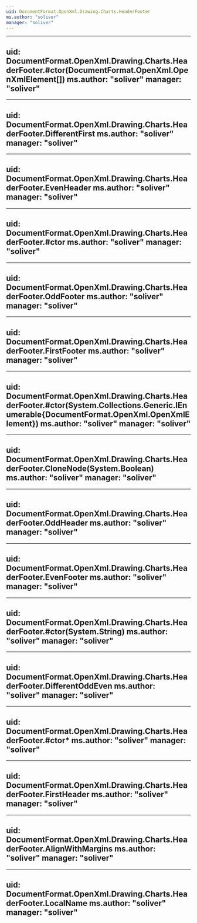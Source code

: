 ```yaml
---
uid: DocumentFormat.OpenXml.Drawing.Charts.HeaderFooter
ms.author: "soliver"
manager: "soliver"
---
```


---
uid: DocumentFormat.OpenXml.Drawing.Charts.HeaderFooter.#ctor(DocumentFormat.OpenXml.OpenXmlElement[])
ms.author: "soliver"
manager: "soliver"
---

---
uid: DocumentFormat.OpenXml.Drawing.Charts.HeaderFooter.DifferentFirst
ms.author: "soliver"
manager: "soliver"
---

---
uid: DocumentFormat.OpenXml.Drawing.Charts.HeaderFooter.EvenHeader
ms.author: "soliver"
manager: "soliver"
---

---
uid: DocumentFormat.OpenXml.Drawing.Charts.HeaderFooter.#ctor
ms.author: "soliver"
manager: "soliver"
---

---
uid: DocumentFormat.OpenXml.Drawing.Charts.HeaderFooter.OddFooter
ms.author: "soliver"
manager: "soliver"
---

---
uid: DocumentFormat.OpenXml.Drawing.Charts.HeaderFooter.FirstFooter
ms.author: "soliver"
manager: "soliver"
---

---
uid: DocumentFormat.OpenXml.Drawing.Charts.HeaderFooter.#ctor(System.Collections.Generic.IEnumerable{DocumentFormat.OpenXml.OpenXmlElement})
ms.author: "soliver"
manager: "soliver"
---

---
uid: DocumentFormat.OpenXml.Drawing.Charts.HeaderFooter.CloneNode(System.Boolean)
ms.author: "soliver"
manager: "soliver"
---

---
uid: DocumentFormat.OpenXml.Drawing.Charts.HeaderFooter.OddHeader
ms.author: "soliver"
manager: "soliver"
---

---
uid: DocumentFormat.OpenXml.Drawing.Charts.HeaderFooter.EvenFooter
ms.author: "soliver"
manager: "soliver"
---

---
uid: DocumentFormat.OpenXml.Drawing.Charts.HeaderFooter.#ctor(System.String)
ms.author: "soliver"
manager: "soliver"
---

---
uid: DocumentFormat.OpenXml.Drawing.Charts.HeaderFooter.DifferentOddEven
ms.author: "soliver"
manager: "soliver"
---

---
uid: DocumentFormat.OpenXml.Drawing.Charts.HeaderFooter.#ctor*
ms.author: "soliver"
manager: "soliver"
---

---
uid: DocumentFormat.OpenXml.Drawing.Charts.HeaderFooter.FirstHeader
ms.author: "soliver"
manager: "soliver"
---

---
uid: DocumentFormat.OpenXml.Drawing.Charts.HeaderFooter.AlignWithMargins
ms.author: "soliver"
manager: "soliver"
---

---
uid: DocumentFormat.OpenXml.Drawing.Charts.HeaderFooter.LocalName
ms.author: "soliver"
manager: "soliver"
---
